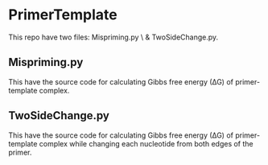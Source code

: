# PrimerTemplate 

This repo have two files: 
  Mispriming.py \ & 
  TwoSideChange.py. 

## Mispriming.py
This have the source code for calculating Gibbs free energy (∆G) of primer-template complex.

## TwoSideChange.py
This have the source code for calculating Gibbs free energy (∆G) of primer-template complex while changing each nucleotide from both edges of the primer.
